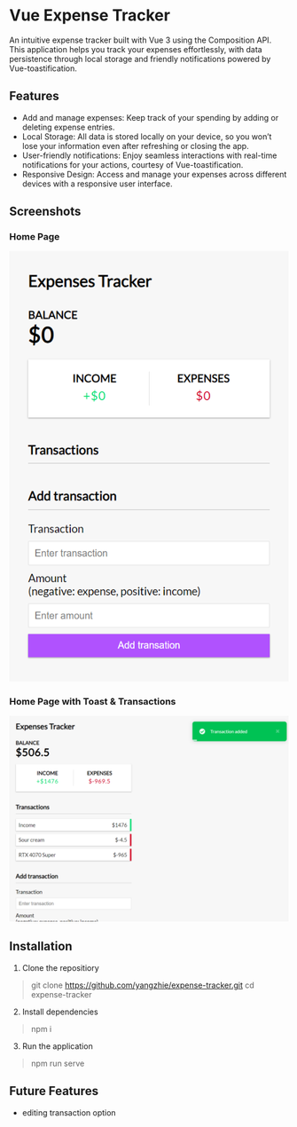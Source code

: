 # Vue Expense Tracker
An intuitive expense tracker built with Vue 3 using the Composition API. This application helps you track your expenses effortlessly, with data persistence through local storage and friendly notifications powered by Vue-toastification.

## Features
- Add and manage expenses: Keep track of your spending by adding or deleting expense entries.
- Local Storage: All data is stored locally on your device, so you won’t lose your information even after refreshing or closing the app.
- User-friendly notifications: Enjoy seamless interactions with real-time notifications for your actions, courtesy of Vue-toastification.
- Responsive Design: Access and manage your expenses across different devices with a responsive user interface.

## Screenshots
### Home Page 
![Home Page](./public/front-page.PNG)

### Home Page with Toast & Transactions
![Home Page Toast Transactions](./public/toast-transactions.PNG)

## Installation
1. Clone the repositiory
> git clone https://github.com/yangzhie/expense-tracker.git
> cd expense-tracker

2. Install dependencies
> npm i

3. Run the application
> npm run serve

## Future Features
- editing transaction option